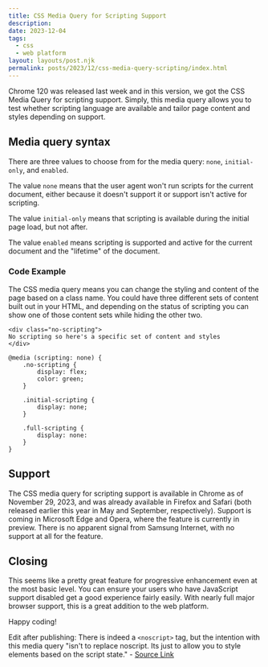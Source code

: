 ```yaml
---
title: CSS Media Query for Scripting Support
description:
date: 2023-12-04
tags:
  - css
  - web platform 
layout: layouts/post.njk
permalink: posts/2023/12/css-media-query-scripting/index.html
---
```


Chrome 120 was released last week and in this version, we got the CSS Media Query for scripting support. Simply, this media query allows you to test whether scripting language are available and tailor page content and styles depending on support. 

## Media query syntax 

There are three values to choose from for the media query: `none`, `initial-only`, and `enabled`.

The value `none` means that the user agent won't run scripts for the current document, either because it doesn't support it or support isn't active for scripting. 

The value `initial-only` means that scripting is available during the initial page load, but not after. 

The value `enabled` means scripting is supported and active for the current document and the "lifetime" of the document. 

### Code Example

The CSS media query means you can change the styling and content of the page based on a class name. You could have three different sets of content built out in your HTML, and depending on the status of scripting you can show one of those content sets while hiding the other two. 

``` 
<div class="no-scripting">
No scripting so here's a specific set of content and styles 
</div>

@media (scripting: none) {
    .no-scripting {
        display: flex;
        color: green;
    }

    .initial-scripting {
        display: none;
    }

    .full-scripting {
        display: none:
    }
}
```

## Support

The CSS media query for scripting support is available in Chrome as of November 29, 2023, and was already available in Firefox and Safari (both released earlier this year in May and September, respectively). Support is coming in Microsoft Edge and Opera, where the feature is currently in preview. There is no apparent signal from Samsung Internet, with no support at all for the feature.  

## Closing 

This seems like a pretty great feature for progressive enhancement even at the most basic level. You can ensure your users who have JavaScript support disabled get a good experience fairly easily.  With nearly full major browser support, this is a great addition to the web platform. 

Happy coding!

Edit after publishing: There is indeed a `<noscript>` tag, but the intention with this media query "isn't to replace noscript. Its just to allow you to style elements based on the script state." - [Source Link](https://bugs.chromium.org/p/chromium/issues/detail?id=1467097)